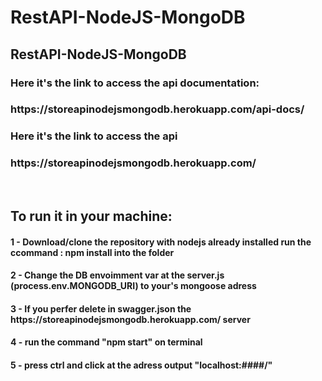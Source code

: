# RestAPI-NodeJS-MongoDB
<h2>RestAPI-NodeJS-MongoDB</h2>
<h3>Here it's the link to access the api documentation:</h3><a><h3>https://storeapinodejsmongodb.herokuapp.com/api-docs/</h3></a>
<h3>Here it's the link to access the api </h3><a><h3>https://storeapinodejsmongodb.herokuapp.com/</h3></a></br>

<h2>To run it in your machine:</h2>
<h4>1 - Download/clone the repository with nodejs already installed run the ccommand : npm install into the folder</h4>
<h4>2 - Change the DB envoimment var at the server.js (process.env.MONGODB_URI) to your's mongoose adress </h4>
<h4>3 - If you perfer delete in swagger.json the https://storeapinodejsmongodb.herokuapp.com/ server</h4>
<h4>4 - run the command "npm start" on terminal</h4>
<h4>5 - press ctrl and click at the adress output "localhost:####/"</h4>
